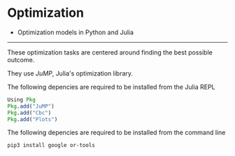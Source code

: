 # Optimization
- Optimization models in Python and Julia
<hr>

These optimization tasks are centered around finding the best possible outcome.

They use *JuMP*, Julia's optimization library.


The following depencies are required to be installed from the Julia REPL

```julia
Using Pkg
Pkg.add("JuMP")
Pkg.add("Cbc")
Pkg.add("Plots")
```

The following depencies are required to be installed from the command line
```
pip3 install google or-tools
```
